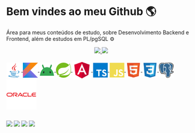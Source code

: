 # Bem vindes ao meu Github :earth_americas:

Área para meus conteúdos de estudo, sobre Desenvolvimento Backend e Frontend, além de estudos em PL/pgSQL :gear:

<div align="center">
  <a href="https://github.com/harrissondutra">
  <img height="180em" src="https://github-readme-stats.vercel.app/api?username=harrissondutra&show_icons=true&theme=radical&locale=pt-br&include_all_commits=true&count_private=true"/>
  <img height="180em" src="https://github-readme-stats.vercel.app/api/top-langs/?username=harrissondutra&layout=compact&langs_count=10&theme=radical&locale=pt-br"/>
</div>
  
<div style="display: inline_block"><br>
  <img align="center" alt="Java" height="40" width="40" src=".img/java_original_logo_icon_146458.png">
  <img align="center" alt="Kotlin" height="40" width="40" src=".img/kotlin_icon.png">
  <img align="center" alt="Android" height="40" width="40" src=".img/android.png">
   <img align="center" alt="Spring" height="40" width="40" src="https://github.com/harrissondutra/harrissondutra/blob/main/.img/logo-spring.png">
   <img align="center" alt="Angular" height="50" width="50" src="https://github.com/harrissondutra/harrissondutra/blob/main/.img/file_type_angular_icon_130754.png">
   <img align="center" alt="Typescript" height="40" width="40" src="https://raw.githubusercontent.com/devicons/devicon/master/icons/typescript/typescript-plain.svg">
  <img align="center" alt="JavaScript" height="40" width="40" src="https://raw.githubusercontent.com/devicons/devicon/master/icons/javascript/javascript-plain.svg">
  <img align="center" alt="HTML" height="40" width="40" src="https://raw.githubusercontent.com/devicons/devicon/master/icons/html5/html5-original.svg">
  <img align="center" alt="CSS" height="40" width="40" src="https://raw.githubusercontent.com/devicons/devicon/master/icons/css3/css3-original.svg">
  <img align="center" alt="Postgres" height="40" width="40" src="https://github.com/harrissondutra/harrissondutra/blob/main/.img/postgresql_logo_icon_170835.png">
  <img align="center" alt="Oracle" height="80" width="80" src="https://github.com/harrissondutra/harrissondutra/blob/main/.img/oracle_original_logo_icon_146401.png">
</div>


##

<div>
  <a href = "https://tinyurl.com/harrissondutra"><img src="https://img.shields.io/badge/WhatsApp-25D366?style=for-the-badge&logo=whatsapp&logoColor=white" target="_blank"></a>
  <a href="https://www.linkedin.com/in/harrissondutra" target="_blank"><img src="https://img.shields.io/badge/-LinkedIn-%230077B5?style=for-the-badge&logo=linkedin&logoColor=white" target="_blank"></a> 
  <a href = "mailto:harrissondutra@gmail.com"><img src="https://img.shields.io/badge/Gmail-D14836?style=for-the-badge&logo=gmail&logoColor=white" target="_blank"></a>
  <a href="https://instagram.com/harrissondutra" target="_blank"><img src="https://img.shields.io/badge/-Instagram-%23E4405F?style=for-the-badge&logo=instagram&logoColor=white" target="_blank"></a>



</div>

  </div>


